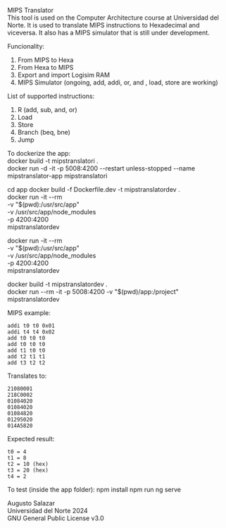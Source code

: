 MIPS Translator   
This tool is used on the Computer Architecture course at Universidad del Norte. It is used to translate MIPS instructions to Hexadecimal and viceversa. It also has a MIPS simulator that is still under development.

Funcionality:
1. From MIPS to Hexa
2. From Hexa to MIPS
3. Export and import Logisim RAM
4. MIPS Simulator (ongoing, add, addi, or, and , load, store are working)

List of supported instructions:
1. R (add, sub, and, or)
2. Load
3. Store
4. Branch (beq, bne)
5. Jump

To dockerize the app:   
docker build -t mipstranslatori .   
docker run -d -it -p 5008:4200 --restart unless-stopped --name mipstranslator-app mipstranslatori

cd app
docker build -f Dockerfile.dev -t mipstranslatordev .     
docker run -it --rm \
  -v "$(pwd):/usr/src/app" \
  -v /usr/src/app/node_modules \
  -p 4200:4200 \
  mipstranslatordev


docker run -it --rm \
  -v "$(pwd):/usr/src/app" \
  -v /usr/src/app/node_modules \
  -p 4200:4200 \
  mipstranslatordev


docker build -t mipstranslatordev .   
docker run --rm -it -p 5008:4200 -v "$(pwd)/app:/project" mipstranslatordev


MIPS example:
```assembly
addi t0 t0 0x01
addi t4 t4 0x02
add t0 t0 t0
add t0 t0 t0
add t1 t0 t0
add t2 t1 t1
add t3 t2 t2
```
Translates to:
```assembly
21080001
218C0002
01084020
01084020
01084820
01295020
014A5820
```
Expected result:
```assembly
t0 = 4
t1 = 8
t2 = 10 (hex)
t3 = 20 (hex)
t4 = 2
```

To test (inside the app folder):
npm install 
npm run ng serve
 

Augusto Salazar   
Universidad del Norte 2024   
GNU General Public License v3.0